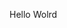 Hello Wolrd































































































































































































































































































































































































































































































































































































































































































































































































































































































































































































































































































































































































































































































































































































































































































































































































































































































































































































































































































































































































































































































































































































































































































































































































































































































































































































































































































































































































































































































































































































































































































































































































































































































































































































































































































































































































































































































































































































































































































































































































































































































































































































































































































































































































































































































































































































































































































































































































































































































































































































































































































































































































































































































































































































































































